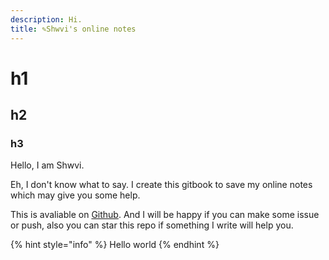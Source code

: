 ```yaml
---
description: Hi.
title: ✎Shwvi's online notes
---
```


# h1

## h2

### h3

Hello, I am Shwvi.

Eh, I don't know what to say. I create this gitbook to save my online notes which may give you some help.

This is avaliable on [Github](https://github.com/Shwvi/Notes-gitbook/tree/master). And I will be happy if you can make some issue or push, also you can star this repo if something I write will help you.

{% hint style="info" %}
Hello world
{% endhint %}
